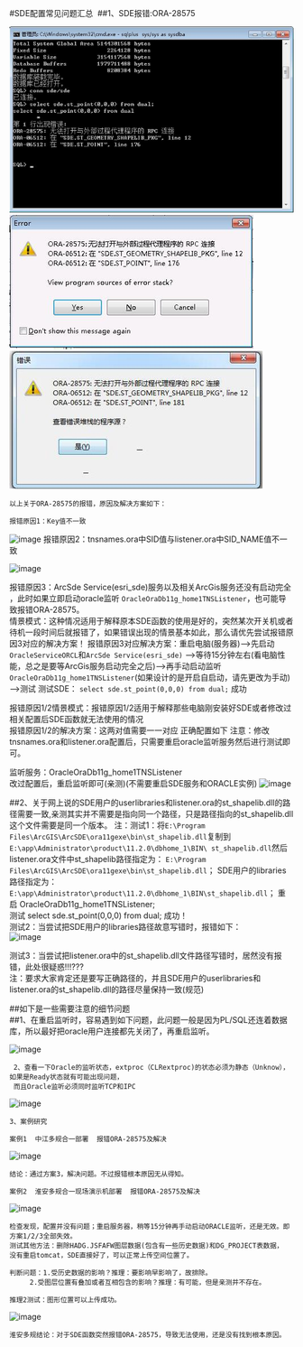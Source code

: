 #SDE配置常见问题汇总 
##1、SDE报错:ORA-28575

 ![](./image/1.jpg)<br>
 ![](./image/2.jpg)<br>
 ![](./image/3.jpg)<br>
 ```
以上关于ORA-28575的报错，原因及解决方案如下：
```
```
报错原因1：Key值不一致
```
 ![image](https://github.com/DistX/Learning/blob/master/oracle/doc/image/4.jpg)
报错原因2：tnsnames.ora中SID值与listener.ora中SID_NAME值不一致

 ![image](https://github.com/DistX/Learning/blob/master/oracle/doc/image/5.jpg)
 
报错原因3：ArcSde Service(esri_sde)服务以及相关ArcGis服务还没有启动完全 ，此时如果立即启动oracle监听
`OracleOraDb11g_home1TNSListener`，也可能导致报错ORA-28575。<br>
情景模式：这种情况适用于解释原本SDE函数的使用是好的，突然某次开关机或者待机一段时间后就报错了，如果错误出现的情景基本如此，那么请优先尝试报错原因3对应的解决方案！
报错原因3对应解决方案：重启电脑(服务器)-->先启动`OracleServiceORCL`和`ArcSde Service(esri_sde)` -->等待15分钟左右(看电脑性能，总之是要等ArcGis服务启动完全之后)-->再手动启动监听`OracleOraDb11g_home1TNSListener`(如果设计的是开启自启动，请先更改为手动) -->测试
测试SDE： `select sde.st_point(0,0,0) from dual;`  成功


报错原因1/2情景模式：报错原因1/2适用于解释那些电脑刚安装好SDE或者修改过相关配置后SDE函数就无法使用的情况<br>
报错原因1/2的解决方案：这两对值需要一一对应  正确配置如下
注意：修改tnsnames.ora和listener.ora配置后，只需要重启oracle监听服务然后进行测试即可。

监听服务：OracleOraDb11g_home1TNSListener     
改过配置后，重启监听即可(亲测)(不需要重启SDE服务和ORACLE实例)
 ![image](https://github.com/DistX/Learning/blob/master/oracle/doc/image/6.jpg)
 
##2、关于网上说的SDE用户的userlibraries和listener.ora的st_shapelib.dll的路径需要一致,亲测其实并不需要是指向同一个路径，只是路径指向的st_shapelib.dll这个文件需要是同一个版本。
注：测试1：将`E:\Program Files\ArcGIS\ArcSDE\ora11gexe\bin\st_shapelib.dll`复制到  
`E:\app\Administrator\product\11.2.0\dbhome_1\BIN\ st_shapelib.dll`然后listener.ora文件中st_shapelib路径指定为：
`E:\Program Files\ArcGIS\ArcSDE\ora11gexe\bin\st_shapelib.dll`； SDE用户的libraries路径指定为：
`E:\app\Administrator\product\11.2.0\dbhome_1\BIN\st_shapelib.dll`； 
	重启  OracleOraDb11g_home1TNSListener; <br>
	测试  select sde.st_point(0,0,0) from dual;  成功！<br>
	测试2：当尝试把SDE用户的libraries路径故意写错时，报错如下：<br>
 ![image](https://github.com/DistX/Learning/blob/master/oracle/doc/image/7.jpg)
 
测试3：当尝试把listener.ora中的st_shapelib.dll文件路径写错时，居然没有报错，此处很疑惑!!!???  <br>
注：要求大家肯定还是要写正确路径的，并且SDE用户的userlibraries和listener.ora的st_shapelib.dll的路径尽量保持一致(规范)

##如下是一些需要注意的细节问题<br>
##1、在重启监听时，容易遇到如下问题，此问题一般是因为PL/SQL还连着数据库，所以最好把oracle用户连接都先关闭了，再重启监听。<br>

 ![image](https://github.com/DistX/Learning/blob/master/oracle/doc/image/8.jpg)
```
 2、查看一下Oracle的监听状态，extproc（CLRextproc)的状态必须为静态（Unknow），如果是Ready状态就有可能出现问题，
 而且Oracle监听必须同时监听TCP和IPC
```
 ![image](https://github.com/DistX/Learning/blob/master/oracle/doc/image/9.jpg)
```
3、案例研究
```
```
案例1  中江多规合一部署  报错ORA-28575及解决
```
 ![image](https://github.com/DistX/Learning/blob/master/oracle/doc/image/10.jpg)
```
结论：通过方案3，解决问题。不过报错根本原因无从得知。
``` 
```
案例2  淮安多规合一现场演示机部署  报错ORA-28575及解决
```
 ![image](https://github.com/DistX/Learning/blob/master/oracle/doc/image/11.jpg)
```
检查发现，配置并没有问题；重启服务器，稍等15分钟再手动启动ORACLE监听，还是无效。即方案1/2/3全部失效。
测试其他方法：删除HADG.JSFAFW图层数据(包含有一些历史数据)和DG_PROJECT表数据，
没有重启tomcat，SDE直接好了，可以正常上传空间位置了。
```	
```
判断问题：1.受历史数据的影响？推理：要影响早影响了，故排除。
	 2.受图层位置有叠加或者互相包含的影响？推理：有可能，但是亲测并不存在。
```
```
推理2测试：图形位置可以上传成功。
```
 ![image](https://github.com/DistX/Learning/blob/master/oracle/doc/image/12.jpg)
 ```
淮安多规结论：对于SDE函数突然报错ORA-28575，导致无法使用，还是没有找到根本原因。
```
